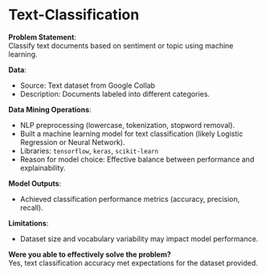 # Text-Classification
**Problem Statement**:  
Classify text documents based on sentiment or topic using machine learning.

**Data**:  
- Source: Text dataset from Google Collab
- Description: Documents labeled into different categories.

**Data Mining Operations**:  
- NLP preprocessing (lowercase, tokenization, stopword removal).
- Built a machine learning model for text classification (likely Logistic Regression or Neural Network).
- Libraries: `tensorflow`, `keras`, `scikit-learn`
- Reason for model choice: Effective balance between performance and explainability.

**Model Outputs**:  
- Achieved classification performance metrics (accuracy, precision, recall).

**Limitations**:  
- Dataset size and vocabulary variability may impact model performance.

**Were you able to effectively solve the problem?**  
Yes, text classification accuracy met expectations for the dataset provided.
